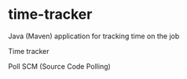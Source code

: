 # time-tracker
Java (Maven) application for tracking time on the job

Time tracker

Poll SCM (Source Code Polling)
